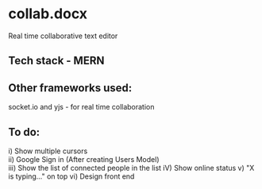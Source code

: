 # collab.docx
Real time collaborative text editor <br/>
## Tech stack - MERN <br/>
## Other frameworks used: <br/>
socket.io and yjs - for real time collaboration <br/>
## To do: <br />
i) Show multiple cursors <br/>
ii) Google Sign in (After creating Users Model) <br/>
iii) Show the list of connected people in the list
iV) Show online status
v) "X is typing..." on top
vi) Design front end

